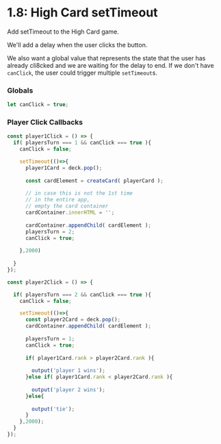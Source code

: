 # 1.8: High Card setTimeout

Add setTimeout to the High Card game.

We'll add a delay when the user clicks the button.

We also want a global value that  represents the state that the user has already cli8cked and we are waiting for the delay to end. If we don't have `canClick`, the user could trigger multiple `setTimeout`s.

### Globals

```js
let canClick = true;
```

### Player Click Callbacks 

```js
const player1Click = () => {
  if( playersTurn === 1 && canClick === true ){
    canClick = false;

    setTimeout(()=>{
      player1Card = deck.pop();
      
      const cardElement = createCard( playerCard );
      
      // in case this is not the 1st time
      // in the entire app,
      // empty the card container
      cardContainer.innerHTML = '';
      
      cardContainer.appendChild( cardElement );
      playersTurn = 2;
      canClick = true;
      
    },2000)
    
  }
});

const player2Click = () => {

  if( playersTurn === 2 && canClick === true ){
    canClick = false;

    setTimeout(()=>{
      const player2Card = deck.pop();
      cardContainer.appendChild( cardElement );
  
      playersTurn = 1;
      canClick = true;
  
      if( player1Card.rank > player2Card.rank ){
        
        output('player 1 wins');
      }else if( player1Card.rank < player2Card.rank ){
      
        output('player 2 wins');
      }else{
      
        output('tie');
      }
    },2000);
  }
});
```

